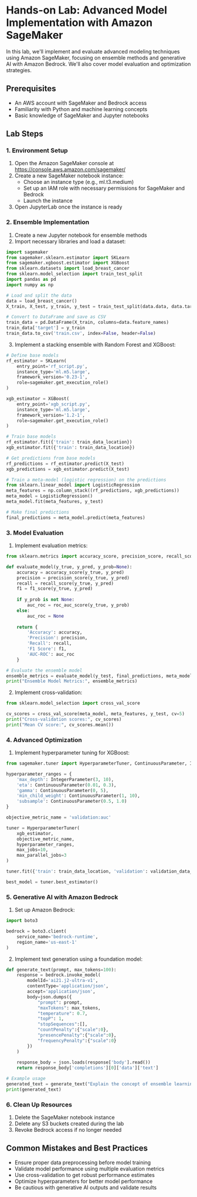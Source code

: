 # Hands-on Lab: Advanced Model Implementation with Amazon SageMaker

In this lab, we'll implement and evaluate advanced modeling techniques using Amazon SageMaker, focusing on ensemble methods and generative AI with Amazon Bedrock. We'll also cover model evaluation and optimization strategies.

## Prerequisites

- An AWS account with SageMaker and Bedrock access
- Familiarity with Python and machine learning concepts
- Basic knowledge of SageMaker and Jupyter notebooks

## Lab Steps

### 1. Environment Setup

1. Open the Amazon SageMaker console at https://console.aws.amazon.com/sagemaker/
2. Create a new SageMaker notebook instance:
   - Choose an instance type (e.g., ml.t3.medium)
   - Set up an IAM role with necessary permissions for SageMaker and Bedrock
   - Launch the instance
3. Open JupyterLab once the instance is ready

### 2. Ensemble Implementation

1. Create a new Jupyter notebook for ensemble methods
2. Import necessary libraries and load a dataset:

```python
import sagemaker
from sagemaker.sklearn.estimator import SKLearn
from sagemaker.xgboost.estimator import XGBoost
from sklearn.datasets import load_breast_cancer
from sklearn.model_selection import train_test_split
import pandas as pd
import numpy as np

# Load and split the data
data = load_breast_cancer()
X_train, X_test, y_train, y_test = train_test_split(data.data, data.target, test_size=0.2)

# Convert to DataFrame and save as CSV
train_data = pd.DataFrame(X_train, columns=data.feature_names)
train_data['target'] = y_train
train_data.to_csv('train.csv', index=False, header=False)
```

3. Implement a stacking ensemble with Random Forest and XGBoost:

```python
# Define base models
rf_estimator = SKLearn(
    entry_point='rf_script.py',
    instance_type='ml.m5.large',
    framework_version='0.23-1',
    role=sagemaker.get_execution_role()
)

xgb_estimator = XGBoost(
    entry_point='xgb_script.py',
    instance_type='ml.m5.large',
    framework_version='1.2-1',
    role=sagemaker.get_execution_role()
)

# Train base models
rf_estimator.fit({'train': train_data_location})
xgb_estimator.fit({'train': train_data_location})

# Get predictions from base models
rf_predictions = rf_estimator.predict(X_test)
xgb_predictions = xgb_estimator.predict(X_test)

# Train a meta-model (logistic regression) on the predictions
from sklearn.linear_model import LogisticRegression
meta_features = np.column_stack((rf_predictions, xgb_predictions))
meta_model = LogisticRegression()
meta_model.fit(meta_features, y_test)

# Make final predictions
final_predictions = meta_model.predict(meta_features)
```

### 3. Model Evaluation

1. Implement evaluation metrics:

```python
from sklearn.metrics import accuracy_score, precision_score, recall_score, f1_score, roc_auc_score

def evaluate_model(y_true, y_pred, y_prob=None):
    accuracy = accuracy_score(y_true, y_pred)
    precision = precision_score(y_true, y_pred)
    recall = recall_score(y_true, y_pred)
    f1 = f1_score(y_true, y_pred)
    
    if y_prob is not None:
        auc_roc = roc_auc_score(y_true, y_prob)
    else:
        auc_roc = None
    
    return {
        'Accuracy': accuracy,
        'Precision': precision,
        'Recall': recall,
        'F1 Score': f1,
        'AUC-ROC': auc_roc
    }

# Evaluate the ensemble model
ensemble_metrics = evaluate_model(y_test, final_predictions, meta_model.predict_proba(meta_features)[:, 1])
print("Ensemble Model Metrics:", ensemble_metrics)
```

2. Implement cross-validation:

```python
from sklearn.model_selection import cross_val_score

cv_scores = cross_val_score(meta_model, meta_features, y_test, cv=5)
print("Cross-validation scores:", cv_scores)
print("Mean CV score:", cv_scores.mean())
```

### 4. Advanced Optimization

1. Implement hyperparameter tuning for XGBoost:

```python
from sagemaker.tuner import HyperparameterTuner, ContinuousParameter, IntegerParameter

hyperparameter_ranges = {
    'max_depth': IntegerParameter(3, 10),
    'eta': ContinuousParameter(0.01, 0.3),
    'gamma': ContinuousParameter(0, 5),
    'min_child_weight': ContinuousParameter(1, 10),
    'subsample': ContinuousParameter(0.5, 1.0)
}

objective_metric_name = 'validation:auc'

tuner = HyperparameterTuner(
    xgb_estimator,
    objective_metric_name,
    hyperparameter_ranges,
    max_jobs=10,
    max_parallel_jobs=3
)

tuner.fit({'train': train_data_location, 'validation': validation_data_location})

best_model = tuner.best_estimator()
```

### 5. Generative AI with Amazon Bedrock

1. Set up Amazon Bedrock:

```python
import boto3

bedrock = boto3.client(
    service_name='bedrock-runtime',
    region_name='us-east-1'
)
```

2. Implement text generation using a foundation model:

```python
def generate_text(prompt, max_tokens=100):
    response = bedrock.invoke_model(
        modelId='ai21.j2-ultra-v1',
        contentType='application/json',
        accept='application/json',
        body=json.dumps({
            "prompt": prompt,
            "maxTokens": max_tokens,
            "temperature": 0.7,
            "topP": 1,
            "stopSequences":[],
            "countPenalty":{"scale":0},
            "presencePenalty":{"scale":0},
            "frequencyPenalty":{"scale":0}
        })
    )
    
    response_body = json.loads(response['body'].read())
    return response_body['completions'][0]['data']['text']

# Example usage
generated_text = generate_text("Explain the concept of ensemble learning in machine learning:")
print(generated_text)
```

### 6. Clean Up Resources

1. Delete the SageMaker notebook instance
2. Delete any S3 buckets created during the lab
3. Revoke Bedrock access if no longer needed

## Common Mistakes and Best Practices

- Ensure proper data preprocessing before model training
- Validate model performance using multiple evaluation metrics
- Use cross-validation to get robust performance estimates
- Optimize hyperparameters for better model performance
- Be cautious with generative AI outputs and validate results



